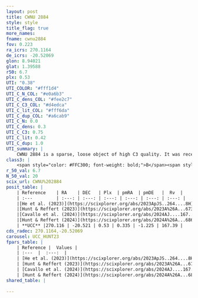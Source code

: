 ```yaml
---
layout: post
title: CWNU 2884
style: style
title_flag: true
more_names: 
fname: cwnu2884
fov: 0.223
ra_icrs: 270.1164
de_icrs: -20.52069
glon: 8.94021
glat: 1.39588
r50: 6.7
plx: 0.53
UTI: "0.38"
UTI_COLOR: "#fff1d4"
UTI_C_N_COL: "#e0a6b3"
UTI_C_dens_COL: "#fee2c7"
UTI_C_C3_COL: "#d4edca"
UTI_C_lit_COL: "#fff6da"
UTI_C_dup_COL: "#a6cab9"
UTI_C_N: 0.0
UTI_C_dens: 0.3
UTI_C_C3: 0.75
UTI_C_lit: 0.42
UTI_C_dup: 1.0
UTI_summary: |
    CWNU 2884 is a sparse, loose object of high C3 quality. It was recently reported in the literature.<br><br><span style="color: #99180f; font-weight: bold;">Warning: </span>contains less than 25 stars with <i>P>0.5</i> estimated.
class3: |
    <span style="color: #FFC300; font-weight: bold;">B</span><span style="color: green; font-weight: bold;">A</span>
r_50_val: 6.7
N_50_val: 20
scix_url: CWNU%202884
posit_table: |
    | Reference    | RA    | DEC   | Plx  | pmRA  | pmDE   |  Rv  |
    | :---         | :---: | :---: | :---: | :---: | :---: | :---: |
    |[He et al. (2023)](https://scixplorer.org/abs/2023ApJS..264....8H) | 270.08 | -20.541 | 0.53 | 0.362 | -1.225 | -- |
    |[Hunt & Reffert (2023)](https://scixplorer.org/abs/2023A%26A...673A.114H) | 270.138 | -20.503 | 0.53 | 0.324 | -1.238 | 124.056 |
    |[Cavallo et al. (2024)](https://scixplorer.org/abs/2024AJ....167...12C) | 270.1 | -20.557 | 0.527 | -- | -- | -- |
    |[Hunt & Reffert (2024)](https://scixplorer.org/abs/2024A%26A...686A..42H) | 270.138 | -20.503 | 0.53 | 0.324 | -1.238 | 124.056 |
    | **UCC** |270.116 | -20.521 | 0.53 | 0.335 | -1.225 | 167.39 | 
cds_radec: 270.1164,-20.52069
carousel: UCC_HUNT23
fpars_table: |
    | Reference |  Values |
    | :---  |  :---:  |
    | [He et al. (2023)](https://scixplorer.org/abs/2023ApJS..264....8H) | `A0=2.6, m-M=11.25, logAge=6.0` |
    | [Hunt & Reffert (2023)](https://scixplorer.org/abs/2023A%26A...673A.114H) | `AV50=3.758, diffAV50=2.751, MOD50=11.216, logAge50=6.914` |
    | [Cavallo et al. (2024)](https://scixplorer.org/abs/2024AJ....167...12C) | `AV50=3.91, dMod50=11.34, logAge50=7.56, [Fe/H]50=0.41` |
    | [Hunt & Reffert (2024)](https://scixplorer.org/abs/2024A%26A...686A..42H) | `MassJ=386.312` |
shared_table: |
    
---
```


